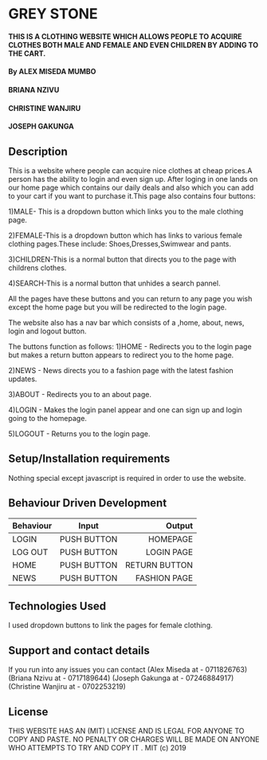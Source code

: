 # GREY STONE


#### THIS IS A CLOTHING WEBSITE WHICH ALLOWS PEOPLE TO ACQUIRE CLOTHES BOTH MALE AND FEMALE AND EVEN CHILDREN BY ADDING TO THE CART.


#### By ALEX MISEDA MUMBO
####    BRIANA NZIVU
####    CHRISTINE WANJIRU
####    JOSEPH GAKUNGA

## Description
This is a website where people can acquire nice clothes at cheap prices.A person has the ability to login and even sign up. After loging in one lands on our home page which contains our daily deals and also which you can add to your cart if you want to purchase it.This page also contains four buttons:

1)MALE- This is a dropdown button which links you to the male clothing page.

2)FEMALE-This is a dropdown button which has links to various female clothing pages.These include: Shoes,Dresses,Swimwear and pants.

3)CHILDREN-This is a normal button that directs you to the page with childrens clothes.

4)SEARCH-This is a normal button that unhides a search pannel.

All the pages have these buttons and you can return to any page you wish except the home page but you will be redirected to the login page.

The website also has a nav bar which consists of a ,home, about, news, login and logout button.

The buttons function as follows:
1)HOME - Redirects you to the login page but makes a return button appears to redirect you to the home page.

2)NEWS - News directs you to a fashion page with the latest fashion updates.

3)ABOUT - Redirects you to an about page.

4)LOGIN - Makes the login panel appear and one can sign up and login going to the homepage.

5)LOGOUT - Returns you to the login page.



## Setup/Installation requirements
Nothing special except javascript is required in order to use the website.


## Behaviour Driven Development

|  Behaviour                         |  Input                  | Output                |
| ------------------------------     | :----------------------:| ---------------------:|
| LOGIN                              |  PUSH BUTTON            | HOMEPAGE              |
| LOG OUT                            |  PUSH BUTTON            | LOGIN PAGE            |
| HOME                               |  PUSH BUTTON            | RETURN BUTTON         |
| NEWS                               |  PUSH BUTTON            | FASHION PAGE          |


## Technologies Used
I used dropdown buttons to link the pages for female clothing.

## Support and contact details
If you run into any issues you can contact (Alex Miseda at - 0711826763)
                                           (Briana Nzivu at - 0717189644)
                                           (Joseph Gakunga at - 07246884917)
                                           (Christine Wanjiru at - 0702253219)

## License

THIS WEBSITE HAS AN (MIT) LICENSE  AND IS LEGAL FOR ANYONE TO COPY AND PASTE.
 NO PENALTY OR CHARGES WILL BE MADE ON ANYONE WHO ATTEMPTS TO TRY AND COPY IT .
                               MIT (c) 2019
